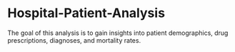 # Hospital-Patient-Analysis
The goal of this analysis is to gain insights into patient demographics, drug prescriptions, diagnoses, and mortality rates.
